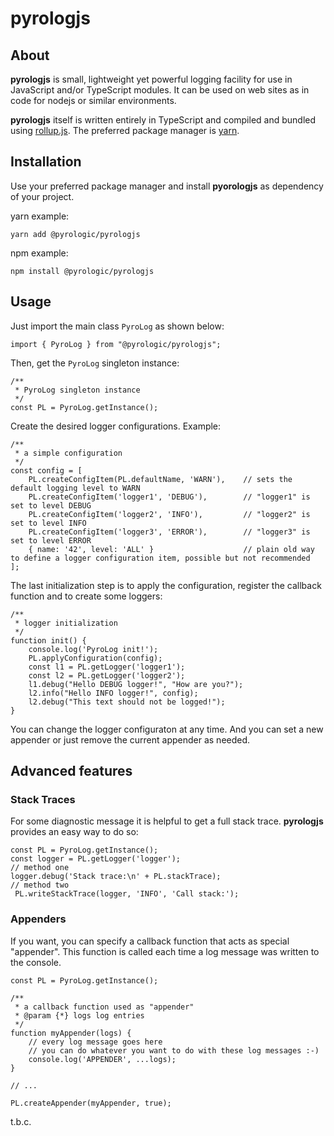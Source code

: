 # pyrologjs

## About

**pyrologjs** is small, lightweight yet powerful logging facility for use in JavaScript and/or TypeScript modules.
It can be used on web sites as in code for nodejs or similar environments.

**pyrologjs** itself is written entirely in TypeScript and compiled and bundled using [rollup.js](https://rollupjs.org/guide/en/). The preferred package manager is [yarn](https://yarnpkg.com/).

## Installation

Use your preferred package manager and install **pyorologjs** as dependency of your project.

yarn example:
```
yarn add @pyrologic/pyrologjs
```

npm example:
```
npm install @pyrologic/pyrologjs
``` 

## Usage

Just import the main class `PyroLog` as shown below:
```
import { PyroLog } from "@pyrologic/pyrologjs";
```
Then, get the `PyroLog` singleton instance:
```
/**
 * PyroLog singleton instance
 */
const PL = PyroLog.getInstance();
```
Create the desired logger configurations. Example:
```
/**
 * a simple configuration
 */
const config = [
    PL.createConfigItem(PL.defaultName, 'WARN'),    // sets the default logging level to WARN
    PL.createConfigItem('logger1', 'DEBUG'),        // "logger1" is set to level DEBUG
    PL.createConfigItem('logger2', 'INFO'),         // "logger2" is set to level INFO
    PL.createConfigItem('logger3', 'ERROR'),        // "logger3" is set to level ERROR
    { name: '42', level: 'ALL' }                    // plain old way to define a logger configuration item, possible but not recommended
];
```

The last initialization step is to apply the configuration, register the callback function and to create some loggers:
```
/**
 * logger initialization
 */
function init() {
    console.log('PyroLog init!');
    PL.applyConfiguration(config);
    const l1 = PL.getLogger('logger1');
    const l2 = PL.getLogger('logger2');
    l1.debug("Hello DEBUG logger!", "How are you?");
    l2.info("Hello INFO logger!", config);
    l2.debug("This text should not be logged!");
}
```
You can change the logger configuraton at any time. And you can set a new appender or just remove the current appender as needed.

## Advanced features

### Stack Traces

For some diagnostic message it is helpful to get a full stack trace. **pyrologjs** provides an easy way to do so:
```
const PL = PyroLog.getInstance();
const logger = PL.getLogger('logger');
// method one
logger.debug('Stack trace:\n' + PL.stackTrace);
// method two
 PL.writeStackTrace(logger, 'INFO', 'Call stack:');

```

### Appenders

If you want, you can specify a callback function that acts as special "appender". This function is called each time a log message was written to the console.
```
const PL = PyroLog.getInstance();

/**
 * a callback function used as "appender"
 * @param {*} logs log entries
 */
function myAppender(logs) {
    // every log message goes here
    // you can do whatever you want to do with these log messages :-)
    console.log('APPENDER', ...logs);
}

// ...

PL.createAppender(myAppender, true);

```
t.b.c.
